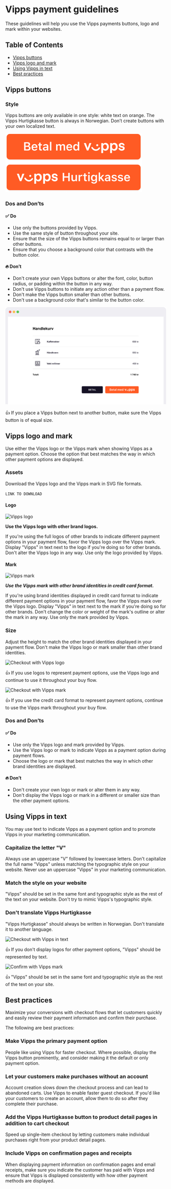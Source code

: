 # Vipps payment guidelines
These guidelines will help you use the Vipps payments buttons, logo and mark within your websites.

## Table of Contents

* [Vipps buttons](#vipps-buttons)
* [Vipps logo and mark](#vipps-logo-and-mark)
* [Using Vipps in text](#using-vipps-in-text)
* [Best practices](#best-practices)


## Vipps buttons

### Style
Vipps buttons are only available in one style: white text on orange. The Vipps Hurtigkasse button is always in Norwegian. Don’t create buttons with your own localized text.

![Vipps payment button styles](images/style.png)

### Dos and Don’ts

#### ✅ Do
- Use only the buttons provided by Vipps.
- Use the same style of button throughout your site.
- Ensure that the size of the Vipps buttons remains equal to or larger than other buttons.
- Ensure that you choose a background color that contrasts with the button color.

#### 🔥 Don’t
- Don't create your own Vipps buttons or alter the font, color, button radius, or padding within the button in any way.
- Don't use Vipps buttons to initiate any action other than a payment flow.
- Don't make the Vipps button smaller than other buttons.
- Don't use a background color that's similar to the button color.

![Cart with two buttons](images/cart-two-buttons.png)

👍 If you place a Vipps button next to another button, make sure the Vipps button is of equal size.



## Vipps logo and mark
Use either the Vipps logo or the Vipps mark when showing Vipps as a payment option. Choose the option that best matches the way in which other payment options are displayed.

### Assets
Download the Vipps logo and the Vipps mark in SVG file formats.

```LINK TO DOWNLOAD```

#### Logo

![Vipps logo](images/logo.png)

**Use the Vipps logo with other brand logos.**

If you're using the full logos of other brands to indicate different payment options in your payment flow, favor the Vipps logo over the Vipps mark. Display "Vipps" in text next to the logo if you're doing so for other brands. Don't alter the Vipps logo in any way. Use only the logo provided by Vipps.

#### Mark

![Vipps mark](images/mark.png)

***Use the Vipps mark with other brand identities in credit card format.***

If you're using brand identities displayed in credit card format to indicate different payment options in your payment flow, favor the Vipps mark over the Vipps logo. Display "Vipps" in text next to the mark if you're doing so for other brands. Don't change the color or weight of the mark's outline or alter the mark in any way. Use only the mark provided by Vipps.

### Size
Adjust the height to match the other brand identities displayed in your payment flow. Don't make the Vipps logo or mark smaller than other brand identities.

![Checkout with Vipps logo](images/checkout-logo.png)

👍 If you use logos to represent payment options, use the Vipps logo and continue to use it throughout your buy flow.

![Checkout with Vipps mark](images/checkout-mark.png)

👍 If you use the credit card format to represent payment options, continue to use the Vipps mark throughout your buy flow.


### Dos and Don’ts

#### ✅ Do

* Use only the Vipps logo and mark provided by Vipps.
* Use the Vipps logo or mark to indicate Vipps as a payment option during payment flows.
* Choose the logo or mark that best matches the way in which other brand identities are displayed.

#### 🔥 Don’t

* Don't create your own logo or mark or alter them in any way.
* Don't display the Vipps logo or mark in a different or smaller size than the other payment options.


## Using Vipps in text
You may use text to indicate Vipps as a payment option and to promote Vipps in your marketing communication.

### Capitalize the letter "V"
Always use an uppercase "V" followed by lowercase letters. Don't capitalize the full name "Vipps" unless matching the typographic style on your website. Never use an uppercase "Vipps" in your marketing communication.

### Match the style on your website
"Vipps" should be set in the same font and typographic style as the rest of the text on your website. Don't try to mimic Vipps's typographic style.

### Don't translate Vipps Hurtigkasse
"Vipps Hurtigkasse" should always be written in Norwegian. Don't translate it to another language.

![Checkout with Vipps in text](images/card-text.png)

👍 If you don't display logos for other payment options, "Vipps" should be represented by text.

![Confirm with Vipps mark](images/confirm-mark.png)

👍 "Vipps" should be set in the same font and typographic style as the rest of the text on your site.


## Best practices

Maximize your conversions with checkout flows that let customers quickly and easily review their payment information and confirm their purchase.

The following are best practices:

### Make Vipps the primary payment option
People like using Vipps for faster checkout. Where possible, display the Vipps button prominently, and consider making it the default or only payment option.

### Let your customers make purchases without an account
Account creation slows down the checkout process and can lead to abandoned carts. Use Vipps to enable faster guest checkout. If you'd like your customers to create an account, allow them to do so after they complete their purchase.

### Add the Vipps Hurtigkasse button to product detail pages in addition to cart checkout
Speed up single-item checkout by letting customers make individual purchases right from your product detail pages.

### Include Vipps on confirmation pages and receipts
When displaying payment information on confirmation pages and email receipts, make sure you indicate the customer has paid with Vipps and ensure that Vipps is displayed consistently with how other payment methods are displayed.
